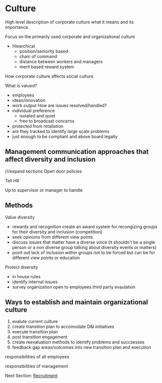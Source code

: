 # Culture

High level description of corporate culture what it means and its importance.

Focus on the primarily used corporate and organizational culture
- Hiearchical
  - position/seniority based
  - chain of command
  - distance between workers and managers
  - merit based reward system

How corporate culture affects social culture.

What is valued?
  - employees
  - ideas/innovation
  - work output
How are issues resolved/handled?
  - individual preference
    - isolated and quiet
    - free to broadcast concerns
  - protected from retaliation
  - are they tracked to identify large scale problems
  - just enough to be compliant and above board legally

## Management communication approaches that affect diversity and inclusion
///expand sections
Open door policies

Tell HR

Up to supervisor or manager to handle

## Methods

Value diversity 
- rewards and recognition
  create an award system for recongizing groups for their diversity and inclusion (competition)
- seek opinions from different view points
- discuss issues that matter
  have a diverse voice (it shouldn't be a single person or a non diverse group talking about diversity events or matters)
- point out lack of inclusion within groups
  not to be forced but can be for different view points or education

Protect diversity
- in house rules
- identify internal issues
- survey organization
  open to employees
  third party evaulation

## Ways to establish and maintain organizational culture

1. evalute current culture
2. create transition plan to accomodate D&I initiatives
3. execute transition plan
4. post transition engagement
5. create reevaluation methods to identify problems and succsesses
6. feedback gap areas/outcomes into new transition plan and execution

responsibilities of all employees

responsibilities of management

Next Section:
[Recruitment](https://killumslow.github.io/Open-Social-Diversity-Initiative/content/recruitment)
